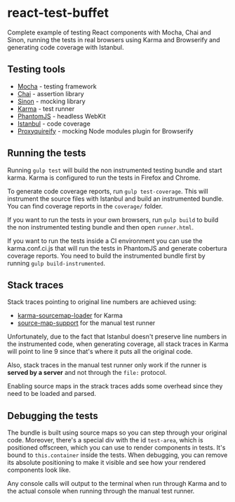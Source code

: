 react-test-buffet
=================

Complete example of testing React components with Mocha, Chai and Sinon, running
the tests in real browsers using Karma and Browserify and generating code
coverage with Istanbul.


## Testing tools

- [Mocha](http://mochajs.org/) - testing framework
- [Chai](http://chaijs.com) - assertion library
- [Sinon](http://sinonjs.org) - mocking library
- [Karma](http://karma-runner.github.io/0.12/index.html) - test runner
- [PhantomJS](http://phantomjs.org/) - headless WebKit
- [Istanbul](http://gotwarlost.github.io/istanbul/) - code coverage
- [Proxyquireify](https://github.com/thlorenz/proxyquireify) - mocking Node
  modules plugin for Browserify


## Running the tests

Running `gulp test` will build the non instrumented testing bundle and
start karma. Karma is configured to run the tests in Firefox and Chrome.

To generate code coverage reports, run `gulp test-coverage`. This will
instrument the source files with Istanbul and build an instrumented bundle.
You can find coverage reports in the `coverage/` folder.

If you want to run the tests in your own browsers, run `gulp build` to build the
non instrumented testing bundle and then open `runner.html`.

If you want to run the tests inside a CI environment you can use the
karma.conf.ci.js that will run the tests in PhantomJS and generate cobertura
coverage reports. You need to build the instrumented bundle first by running
`gulp build-instrumented`.


## Stack traces

Stack traces pointing to original line numbers are achieved using:
- [karma-sourcemap-loader](https://github.com/demerzel3/karma-sourcemap-loader)
  for Karma
- [source-map-support](https://github.com/evanw/node-source-map-support) for the
  manual test runner

Unfortunately, due to the fact that Istanbul doesn't preserve line numbers in
the instrumented code, when generating coverage, all stack traces in Karma will
point to line 9 since that's where it puts all the original code.

Also, stack traces in the manual test runner only work if the runner is **served
by a server** and not through the `file:` protocol.

Enabling source maps in the strack traces adds some overhead since they need to
be loaded and parsed.


## Debugging the tests

The bundle is built using source maps so you can step through your original
code. Moreover, there's a special div with the id `test-area`, which is
positioned offscreen, which you can use to render components in tests. It's
bound to `this.container` inside the tests. When debugging, you can remove its
absolute positioning to make it visible and see how your rendered components
look like.

Any console calls will output to the terminal when run through Karma and to the
actual console when running through the manual test runner.

